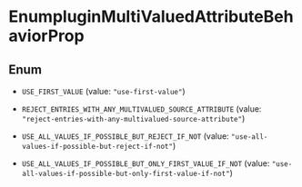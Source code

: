 

# EnumpluginMultiValuedAttributeBehaviorProp

## Enum


* `USE_FIRST_VALUE` (value: `"use-first-value"`)

* `REJECT_ENTRIES_WITH_ANY_MULTIVALUED_SOURCE_ATTRIBUTE` (value: `"reject-entries-with-any-multivalued-source-attribute"`)

* `USE_ALL_VALUES_IF_POSSIBLE_BUT_REJECT_IF_NOT` (value: `"use-all-values-if-possible-but-reject-if-not"`)

* `USE_ALL_VALUES_IF_POSSIBLE_BUT_ONLY_FIRST_VALUE_IF_NOT` (value: `"use-all-values-if-possible-but-only-first-value-if-not"`)



